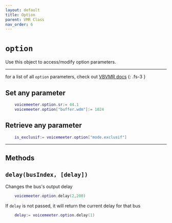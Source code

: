 ```yaml
---
layout: default
title: Option
parent: VMR Class
nav_order: 6
---
```

# `option`

Use this object to access/modify option parameters.

---
for a list of all `option` parameters, check out [VBVMR docs](http://download.vb-audio.com/Download_CABLE/VoicemeeterRemoteAPI.pdf#page=15)
{: .fs-3 }

## Set any parameter

```lua
    voicemeeter.option.sr:= 44.1
    voicemeeter.option["buffer.wdm"]:= 1024
```

## Retrieve any parameter
```lua
    is_exclusif:= voicemeeter.option["mode.exclusif"]
```

---

## Methods

## `delay(busIndex, [delay])`
Changes the bus's output delay

```lua
    voicemeeter.option.delay(2,200)
```
If `delay` is not passed, it will return the current delay  for that bus
```lua
    delay:= voicemeeter.option.delay(1)
```
